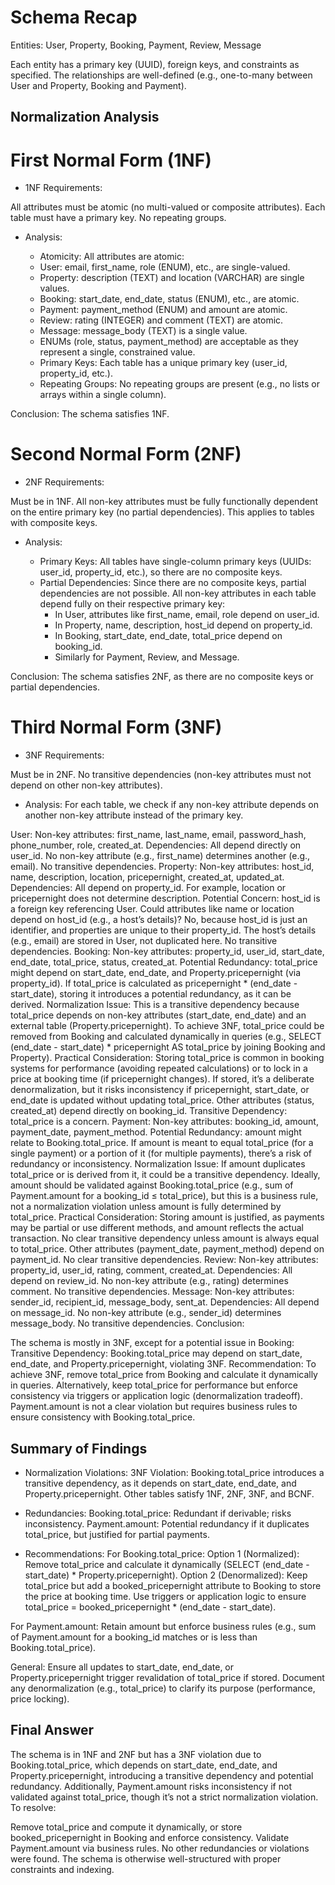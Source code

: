 # Schema Recap
Entities: User, Property, Booking, Payment, Review, Message

Each entity has a primary key (UUID), foreign keys, and constraints as specified. 
The relationships are well-defined (e.g., one-to-many between User and Property, Booking and Payment).

## Normalization Analysis

# First Normal Form (1NF)
 - 1NF Requirements:

All attributes must be atomic (no multi-valued or composite attributes).
Each table must have a primary key.
No repeating groups.

  - Analysis:

	- Atomicity: All attributes are atomic:
	- User: email, first_name, role (ENUM), etc., are single-valued.
	- Property: description (TEXT) and location (VARCHAR) are single values.
	- Booking: start_date, end_date, status (ENUM), etc., are atomic.
	- Payment: payment_method (ENUM) and amount are atomic.
	- Review: rating (INTEGER) and comment (TEXT) are atomic.
	- Message: message_body (TEXT) is a single value.
	- ENUMs (role, status, payment_method) are acceptable as they represent a single, constrained value.
	- Primary Keys: Each table has a unique primary key (user_id, property_id, etc.).
	- Repeating Groups: No repeating groups are present (e.g., no lists or arrays within a single column).

Conclusion: The schema satisfies 1NF.

# Second Normal Form (2NF)
  - 2NF Requirements:

Must be in 1NF.
All non-key attributes must be fully functionally dependent on the entire primary key (no partial dependencies).
This applies to tables with composite keys.

  - Analysis:

	- Primary Keys: All tables have single-column primary keys (UUIDs: user_id, property_id, etc.), so there are no composite keys.
	- Partial Dependencies: Since there are no composite keys, partial dependencies are not possible. 
	  All non-key attributes in each table depend fully on their respective primary key:
	     - In User, attributes like first_name, email, role depend on user_id.
	     - In Property, name, description, host_id depend on property_id.
	     - In Booking, start_date, end_date, total_price depend on booking_id.
	     - Similarly for Payment, Review, and Message.

Conclusion: The schema satisfies 2NF, as there are no composite keys or partial dependencies.

# Third Normal Form (3NF)
  - 3NF Requirements:

Must be in 2NF.
No transitive dependencies (non-key attributes must not depend on other non-key attributes).

  - Analysis:
For each table, we check if any non-key attribute depends on another non-key attribute instead of the primary key.

User:
Non-key attributes: first_name, last_name, email, password_hash, phone_number, role, created_at.
Dependencies: All depend directly on user_id. No non-key attribute (e.g., first_name) determines another (e.g., email).
No transitive dependencies.
Property:
Non-key attributes: host_id, name, description, location, pricepernight, created_at, updated_at.
Dependencies: All depend on property_id. For example, location or pricepernight does not determine description.
Potential Concern: host_id is a foreign key referencing User. Could attributes like name or location depend on host_id (e.g., a host’s details)? No, because host_id is just an identifier, and properties are unique to their property_id. The host’s details (e.g., email) are stored in User, not duplicated here.
No transitive dependencies.
Booking:
Non-key attributes: property_id, user_id, start_date, end_date, total_price, status, created_at.
Potential Redundancy: total_price might depend on start_date, end_date, and Property.pricepernight (via property_id). If total_price is calculated as pricepernight * (end_date - start_date), storing it introduces a potential redundancy, as it can be derived.
Normalization Issue: This is a transitive dependency because total_price depends on non-key attributes (start_date, end_date) and an external table (Property.pricepernight). To achieve 3NF, total_price could be removed from Booking and calculated dynamically in queries (e.g., SELECT (end_date - start_date) * pricepernight AS total_price by joining Booking and Property).
Practical Consideration: Storing total_price is common in booking systems for performance (avoiding repeated calculations) or to lock in a price at booking time (if pricepernight changes). If stored, it’s a deliberate denormalization, but it risks inconsistency if pricepernight, start_date, or end_date is updated without updating total_price.
Other attributes (status, created_at) depend directly on booking_id.
Transitive Dependency: total_price is a concern.
Payment:
Non-key attributes: booking_id, amount, payment_date, payment_method.
Potential Redundancy: amount might relate to Booking.total_price. If amount is meant to equal total_price (for a single payment) or a portion of it (for multiple payments), there’s a risk of redundancy or inconsistency.
Normalization Issue: If amount duplicates total_price or is derived from it, it could be a transitive dependency. Ideally, amount should be validated against Booking.total_price (e.g., sum of Payment.amount for a booking_id ≤ total_price), but this is a business rule, not a normalization violation unless amount is fully determined by total_price.
Practical Consideration: Storing amount is justified, as payments may be partial or use different methods, and amount reflects the actual transaction. No clear transitive dependency unless amount is always equal to total_price.
Other attributes (payment_date, payment_method) depend on payment_id.
No clear transitive dependencies.
Review:
Non-key attributes: property_id, user_id, rating, comment, created_at.
Dependencies: All depend on review_id. No non-key attribute (e.g., rating) determines comment.
No transitive dependencies.
Message:
Non-key attributes: sender_id, recipient_id, message_body, sent_at.
Dependencies: All depend on message_id. No non-key attribute (e.g., sender_id) determines message_body.
No transitive dependencies.
Conclusion:

The schema is mostly in 3NF, except for a potential issue in Booking:
Transitive Dependency: Booking.total_price may depend on start_date, end_date, and Property.pricepernight, violating 3NF.
Recommendation: To achieve 3NF, remove total_price from Booking and calculate it dynamically in queries. Alternatively, keep total_price for performance but enforce consistency via triggers or application logic (denormalization tradeoff).
Payment.amount is not a clear violation but requires business rules to ensure consistency with Booking.total_price.

## Summary of Findings
- Normalization Violations:
3NF Violation: Booking.total_price introduces a transitive dependency, as it depends on start_date, end_date, and Property.pricepernight.
Other tables satisfy 1NF, 2NF, 3NF, and BCNF.

- Redundancies:
Booking.total_price: Redundant if derivable; risks inconsistency.
Payment.amount: Potential redundancy if it duplicates total_price, but justified for partial payments.

- Recommendations:
For Booking.total_price:
Option 1 (Normalized): Remove total_price and calculate it dynamically (SELECT (end_date - start_date) * Property.pricepernight).
Option 2 (Denormalized): Keep total_price but add a booked_pricepernight attribute to Booking to store the price at booking time. 
Use triggers or application logic to ensure total_price = booked_pricepernight * (end_date - start_date).

For Payment.amount:
Retain amount but enforce business rules (e.g., sum of Payment.amount for a booking_id matches or is less than Booking.total_price).

General:
Ensure all updates to start_date, end_date, or Property.pricepernight trigger revalidation of total_price if stored.
Document any denormalization (e.g., total_price) to clarify its purpose (performance, price locking).

## Final Answer
The schema is in 1NF and 2NF but has a 3NF violation due to Booking.total_price, which depends on start_date, end_date, and Property.pricepernight, introducing a transitive dependency and potential redundancy. Additionally, Payment.amount risks inconsistency if not validated against total_price, though it’s not a strict normalization violation. To resolve:

Remove total_price and compute it dynamically, or store booked_pricepernight in Booking and enforce consistency.
Validate Payment.amount via business rules. No other redundancies or violations were found. 
The schema is otherwise well-structured with proper constraints and indexing.
